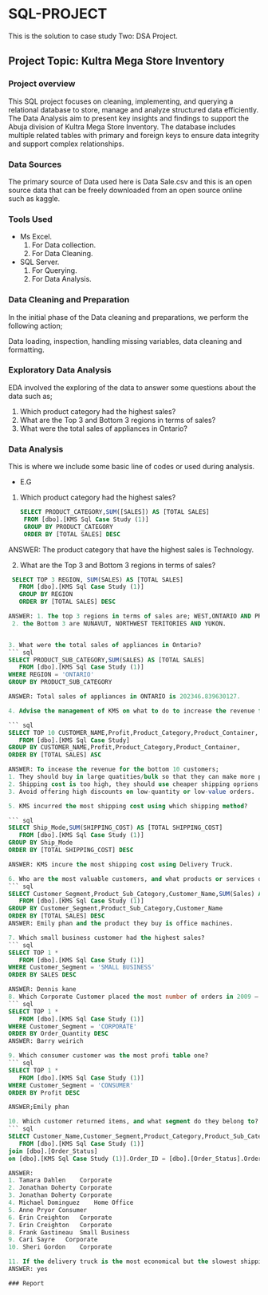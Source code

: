 # SQL-PROJECT
This is the solution to case study Two: DSA Project.
## Project Topic: Kultra Mega Store Inventory

### Project overview
This SQL project focuses on cleaning, implementing, and querying a relational database to store, manage and analyze structured data efficiently. 
The Data Analysis aim to present key insights and findings to support the Abuja division of Kultra Mega Store Inventory.
The database includes multiple related tables with primary and foreign keys to ensure data integrity and support complex relationships.

### Data Sources

The primary source of Data used here is Data Sale.csv and this is an open source data that can be freely downloaded from an open source online such as kaggle.

### Tools Used

- Ms Excel.
  1. For Data collection.
  2. For Data Cleaning.
- SQL Server.
  1. For Querying.
  2. For Data Analysis.
     
### Data Cleaning and Preparation

In the initial phase of the Data cleaning and preparations, we perform the following action; 

Data loading, inspection, handling missing variables, data cleaning and formatting.

### Exploratory Data Analysis

EDA involved the exploring of the data to answer some questions about the data such as;
  1. Which product category had the highest sales?
  2. What are the Top 3 and Bottom 3 regions in terms of sales?
  3. What were the total sales of appliances in Ontario?
     
### Data Analysis

This is where we include some basic line of codes or used during analysis.

 - E.G
1. Which product category had the highest sales?
   ``` SQL
   SELECT PRODUCT_CATEGORY,SUM([SALES]) AS [TOTAL SALES]
    FROM [dbo].[KMS Sql Case Study (1)]
    GROUP BY PRODUCT_CATEGORY
    ORDER BY [TOTAL SALES] DESC
   
  ANSWER: The product category that have the highest sales is Technology.

2. What are the Top 3 and Bottom 3 regions in terms of sales?
``` sql
 SELECT TOP 3 REGION, SUM(SALES) AS [TOTAL SALES]
   FROM [dbo].[KMS Sql Case Study (1)]
   GROUP BY REGION
   ORDER BY [TOTAL SALES] DESC

ANSWER: 1. The top 3 regions in terms of sales are; WEST,ONTARIO AND PRARIE
 2. the Bottom 3 are NUNAVUT, NORTHWEST TERITORIES AND YUKON.


3. What were the total sales of appliances in Ontario?
``` sql
SELECT PRODUCT_SUB_CATEGORY,SUM(SALES) AS [TOTAL SALES]
   FROM [dbo].[KMS Sql Case Study (1)]
WHERE REGION = 'ONTARIO'
GROUP BY PRODUCT_SUB_CATEGORY

ANSWER: Total sales of appliances in ONTARIO is 202346.839630127.

4. Advise the management of KMS on what to do to increase the revenue from the bottom 10 customers.

``` sql
SELECT TOP 10 CUSTOMER_NAME,Profit,Product_Category,Product_Container, SUM(SALES) AS [TOTAL SALES]
   FROM [dbo].[KMS Sql Case Study]
GROUP BY CUSTOMER_NAME,Profit,Product_Category,Product_Container,
ORDER BY [TOTAL SALES] ASC

ANSWER: To incease the revenue for the bottom 10 customers;
1. They should buy in large quatities/bulk so that they can make more profit.
2. Shipping cost is too high, they should use cheaper shipping oprions.
3. Avoid offering high discounts on low-quantity or low-value orders.

5. KMS incurred the most shipping cost using which shipping method?

``` sql
SELECT Ship_Mode,SUM(SHIPPING_COST) AS [TOTAL SHIPPING_COST]
   FROM [dbo].[KMS Sql Case Study (1)]
GROUP BY Ship_Mode
ORDER BY [TOTAL SHIPPING_COST] DESC

ANSWER: KMS incure the most shipping cost using Delivery Truck.

6. Who are the most valuable customers, and what products or services do they typically purchase?
``` sql
SELECT Customer_Segment,Product_Sub_Category,Customer_Name,SUM(Sales) AS [TOTAL SALES]
   FROM [dbo].[KMS Sql Case Study (1)]
GROUP BY Customer_Segment,Product_Sub_Category,Customer_Name
ORDER BY [TOTAL SALES] DESC
ANSWER: Emily phan and the product they buy is office machines.

7. Which small business customer had the highest sales?
``` sql
SELECT TOP 1 *
   FROM [dbo].[KMS Sql Case Study (1)]
WHERE Customer_Segment = 'SMALL BUSINESS'
ORDER BY SALES DESC

ANSWER: Dennis kane
8. Which Corporate Customer placed the most number of orders in 2009 – 2012?
``` sql
SELECT TOP 1 *
   FROM [dbo].[KMS Sql Case Study (1)]
WHERE Customer_Segment = 'CORPORATE'
ORDER BY Order_Quantity DESC
ANSWER: Barry weirich

9. Which consumer customer was the most profi table one?
``` sql
SELECT TOP 1 *
   FROM [dbo].[KMS Sql Case Study (1)]
WHERE Customer_Segment = 'CONSUMER'
ORDER BY Profit DESC

ANSWER;Emily phan

10. Which customer returned items, and what segment do they belong to?
``` sql
SELECT Customer_Name,Customer_Segment,Product_Category,Product_Sub_Category
   FROM [dbo].[KMS Sql Case Study (1)]
join [dbo].[Order_Status]
on [dbo].[KMS Sql Case Study (1)].Order_ID = [dbo].[Order_Status].Order_ID

ANSWER:
1. Tamara Dahlen	Corporate
2. Jonathan Doherty Corporate
3. Jonathan Doherty Corporate
4. Michael Dominguez	Home Office	
5. Anne Pryor Consumer
6. Erin Creighton	Corporate
7. Erin Creighton	Corporate	
8. Frank Gastineau	Small Business	
9. Cari Sayre	Corporate	
10. Sheri Gordon	Corporate

11. If the delivery truck is the most economical but the slowest shipping method and Express Air is the fastest but the most expensive one, do you think the company appropriately spent shipping costs based on the Order Priority? Explain your answer.
ANSWER: yes

### Report
